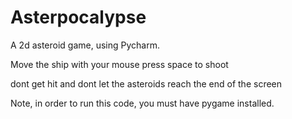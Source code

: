 # Asterpocalypse
A 2d asteroid game, using Pycharm.

Move the ship with your mouse
press space to shoot

dont get hit
and dont let the asteroids reach the end of the screen

Note, in order to run this code, you must have pygame installed.
